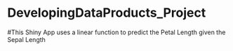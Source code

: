 # DevelopingDataProducts_Project

#This Shiny App uses a linear function to predict the Petal Length given the Sepal Length